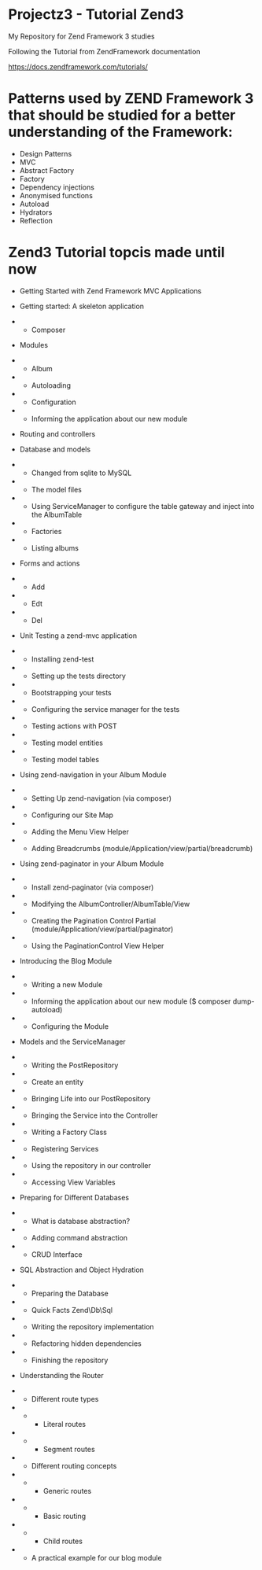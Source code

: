 # Projectz3 - Tutorial Zend3

My Repository for Zend Framework 3 studies

Following the Tutorial from ZendFramework documentation

https://docs.zendframework.com/tutorials/

# Patterns used by ZEND Framework 3 that should be studied for a better understanding of the Framework:

- Design Patterns
- MVC
- Abstract Factory
- Factory
- Dependency injections
- Anonymised functions
- Autoload
- Hydrators
- Reflection

# Zend3 Tutorial topcis made until now 

- Getting Started with Zend Framework MVC Applications

- Getting started: A skeleton application
- - Composer

- Modules
- - Album
- - Autoloading
- - Configuration
- - Informing the application about our new module

- Routing and controllers

- Database and models
- - Changed from sqlite to MySQL
- - The model files
- - Using ServiceManager to configure the table gateway and inject into the AlbumTable
- - Factories
- - Listing albums

- Forms and actions
- - Add
- - Edt
- - Del

- Unit Testing a zend-mvc application
- - Installing zend-test
- - Setting up the tests directory
- - Bootstrapping your tests
- - Configuring the service manager for the tests
- - Testing actions with POST
- - Testing model entities
- - Testing model tables

- Using zend-navigation in your Album Module
- - Setting Up zend-navigation (via composer)
- - Configuring our Site Map
- - Adding the Menu View Helper
- - Adding Breadcrumbs (module/Application/view/partial/breadcrumb)

- Using zend-paginator in your Album Module
- - Install zend-paginator (via composer)
- - Modifying the AlbumController/AlbumTable/View
- - Creating the Pagination Control Partial (module/Application/view/partial/paginator)
- - Using the PaginationControl View Helper

- Introducing the Blog Module
- - Writing a new Module
- - Informing the application about our new module ($ composer dump-autoload)
- - Configuring the Module

- Models and the ServiceManager
- - Writing the PostRepository
- - Create an entity
- - Bringing Life into our PostRepository
- - Bringing the Service into the Controller
- - Writing a Factory Class
- - Registering Services
- - Using the repository in our controller
- - Accessing View Variables

- Preparing for Different Databases
- - What is database abstraction?
- - Adding command abstraction
- - CRUD Interface

- SQL Abstraction and Object Hydration
- - Preparing the Database
- - Quick Facts Zend\Db\Sql
- - Writing the repository implementation
- - Refactoring hidden dependencies
- - Finishing the repository

- Understanding the Router
- - Different route types
- - - Literal routes
- - - Segment routes
- - Different routing concepts
- - - Generic routes
- - - Basic routing
- - - Child routes
- - A practical example for our blog module













